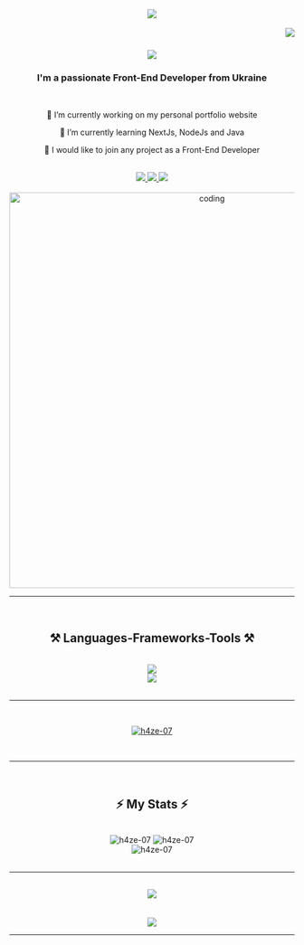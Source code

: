 <div align="center">
  <img src="https://camo.githubusercontent.com/7de37139d0b4c1ce40865e799b446c0e963a3dd8fb68d239707237c40604fa3d/68747470733a2f2f63646e2e6472696262626c652e636f6d2f75736572732f3733303730332f73637265656e73686f74732f363538313234332f6176656e746f2e676966" />
</div>

<br />

<img align="right" src="https://visitor-badge.laobi.icu/badge?page_id=h4ze-07.h4ze-07" />

<h1 align="center">
    <img src="https://readme-typing-svg.herokuapp.com/?font=Righteous&size=35&center=true&vCenter=true&width=500&height=70&duration=4000&lines=Hi!👋+My+name+is+Vlad!;" />
</h1>

<h3 align="center">I'm a passionate Front-End Developer from Ukraine</h3>

<br/>
<div align="center">

🔭 I’m currently working on my personal portfolio website

🌱 I’m currently learning NextJs, NodeJs and Java

💬 I would like to join any project as a Front-End Developer
</div>
<br>
<div align="center"> 
  <a href="mailto:vlad0109031@gmail.com">
    <img src="https://img.shields.io/badge/Gmail-333333?style=for-the-badge&logo=gmail&logoColor=red" />
  </a>
  <a href="https://www.linkedin.com/in/vlad-bondarenko-1034b3287" target="_blank">
    <img src="https://img.shields.io/badge/LinkedIn-0077B5?style=for-the-badge&logo=linkedin&logoColor=white" target="_blank" />
  </a>
  <a href="https://hazeportfolio.netlify.app/" target="_blank">
     <img src="https://img.shields.io/badge/Portfolio-FF5722?style=for-the-badge&logo=todoist&logoColor=white" target="_blank" />
  </a>
</div>
<br/>
<div align='center'>
    <img width='700px' src="https://i.pinimg.com/originals/81/17/8b/81178b47a8598f0c81c4799f2cdd4057.gif" alt='coding'>
</div>

<hr/>
<br/>
<h2 align="center">⚒️ Languages-Frameworks-Tools ⚒️</h2>
<br/>
<div align="center">
    <img src="https://skillicons.dev/icons?i=react,tailwind,html,css,vscode,github,figma" /><br/>
    <img src="https://skillicons.dev/icons?i=javascript,typescript,firebase,git" />
</div>
<br/>
<hr />

<br/>
<p align="center"> <a href="https://github.com/ryo-ma/github-profile-trophy"><img src="https://github-profile-trophy.vercel.app/?username=h4ze-07&theme=onedark" alt="h4ze-07" /></a> </p>
<br/>

<hr/>
<br/>
<h2 align="center">⚡ My Stats ⚡</h2>
<br>
<div align=center>
    <img src="https://github-readme-streak-stats.herokuapp.com/?user=h4ze-07&theme=react" alt="h4ze-07" />
   <img src="https://github-readme-stats.vercel.app/api?username=h4ze-07&show_icons=true&locale=en&theme=react" alt="h4ze-07" /> <br/>
   <img src="https://github-readme-stats.vercel.app/api/top-langs?username=h4ze-07&show_icons=true&locale=en&layout=compact&theme=react" alt="h4ze-07" />
</div>
<br/>
<hr/>
<h2 align="center">
    <img src="https://readme-typing-svg.herokuapp.com/?font=Righteous&size=30&center=true&vCenter=true&width=500&height=70&duration=4000&lines=Thanks+for+visiting+my+profile👋;" />
</h2>
<br/>
<div align="center">
    <img src="https://miro.medium.com/v2/resize:fit:679/1*mB6YLIGqIk1hTzU6Fb12zQ.gif" /
</div>
<hr/>
<br/>
